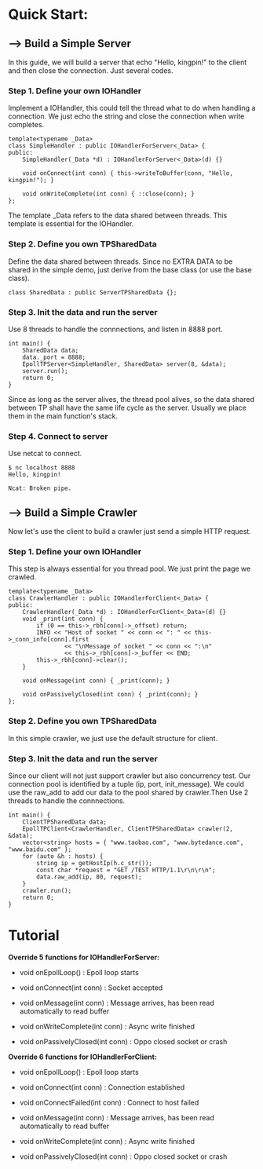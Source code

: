 # Quick Start:

## --> Build a Simple Server

In this guide, we will build a server that echo "Hello, kingpin!" to the client and then close the connection. Just several codes.

### Step 1. Define your own IOHandler

Implement a IOHandler, this could tell the thread what to do when handling a connection. We just echo the string and close the connection when write completes.

```
template<typename _Data>
class SimpleHandler : public IOHandlerForServer<_Data> {
public:
    SimpleHandler(_Data *d) : IOHandlerForServer<_Data>(d) {}

    void onConnect(int conn) { this->writeToBuffer(conn, "Hello, kingpin!"); }

    void onWriteComplete(int conn) { ::close(conn); }
};
```

The template _Data refers to the data shared between threads. This template is essential for the IOHandler.

### Step 2. Define you own TPSharedData

Define the data shared between threads. Since no EXTRA DATA to be shared in the simple demo, just derive from the base class (or use the base class).

```
class SharedData : public ServerTPSharedData {};
```

### Step 3. Init the data and run the server

Use 8 threads to handle the connnections, and listen in 8888 port.

```
int main() {
    SharedData data;
    data._port = 8888;
    EpollTPServer<SimpleHandler, SharedData> server(8, &data);
    server.run();
    return 0;
}
```

Since as long as the server alives, the thread pool alives, so the data shared between TP shall have the same life cycle as the server. Usually we place them in the main function's stack.

### Step 4. Connect to server

Use netcat to connect.

```
$ nc localhost 8888
Hello, kingpin!

Ncat: Broken pipe.
```

## --> Build a Simple Crawler

Now let's use the client to build a crawler just send a simple HTTP request.

### Step 1. Define your own IOHandler

This step is always essential for you thread pool. We just print the page we crawled.

```
template<typename _Data>
class CrawlerHandler : public IOHandlerForClient<_Data> {
public:
    CrawlerHandler(_Data *d) : IOHandlerForClient<_Data>(d) {}
    void _print(int conn) {
        if (0 == this->_rbh[conn]->_offset) return;
        INFO << "Host of socket " << conn << ": " << this->_conn_info[conn].first
                << "\nMessage of socket " << conn << ":\n"
                << this->_rbh[conn]->_buffer << END;
        this->_rbh[conn]->clear();
    }

    void onMessage(int conn) { _print(conn); }

    void onPassivelyClosed(int conn) { _print(conn); }
};
```

### Step 2. Define you own TPSharedData

In this simple crawler, we just use the default structure for client.

### Step 3. Init the data and run the server

Since our client will not just support crawler but also concurrency test. Our connection pool is identified by a tuple (ip, port, init_message). We could use the raw_add to add our data to the pool shared by crawler.Then Use 2 threads to handle the connnections.

```
int main() {
    ClientTPSharedData data;
    EpollTPClient<CrawlerHandler, ClientTPSharedData> crawler(2, &data);
    vector<string> hosts = { "www.taobao.com", "www.bytedance.com", "www.baidu.com" };
    for (auto &h : hosts) {
        string ip = getHostIp(h.c_str());
        const char *request = "GET /TEST HTTP/1.1\r\n\r\n";
        data.raw_add(ip, 80, request);
    }
    crawler.run();
    return 0;
}
```

# Tutorial

**Override 5 functions for IOHandlerForServer:**

* void onEpollLoop() : Epoll loop starts

* void onConnect(int conn) : Socket accepted

* void onMessage(int conn) : Message arrives, has been read automatically to read buffer

* void onWriteComplete(int conn) : Async write finished

* void onPassivelyClosed(int conn) : Oppo closed socket or crash

**Override 6 functions for IOHandlerForClient:**

* void onEpollLoop() : Epoll loop starts

* void onConnect(int conn) : Connection established

* void onConnectFailed(int conn) : Connect to host failed

* void onMessage(int conn) : Message arrives, has been read automatically to read buffer

* void onWriteComplete(int conn) : Async write finished

* void onPassivelyClosed(int conn) : Oppo closed socket or crash
